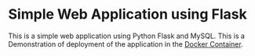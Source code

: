 # Simple Web Application using Flask
This is a simple web application using Python Flask and MySQL. This is a Demonstration of deployment of the application in the <a href="https://www.docker.com/">Docker Container</a>. 
## 
